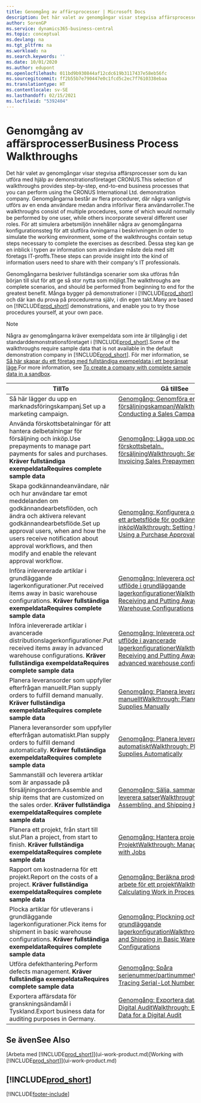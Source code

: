 ```yaml
---
title: Genomgång av affärsprocesser | Microsoft Docs
description: Det här valet av genomgångar visar stegvisa affärsprocesser som du kan utföra med hjälp av demonstrationsföretaget CRONUS.
author: SorenGP
ms.service: dynamics365-business-central
ms.topic: conceptual
ms.devlang: na
ms.tgt_pltfrm: na
ms.workload: na
ms.search.keywords: ''
ms.date: 10/01/2020
ms.author: edupont
ms.openlocfilehash: 011bd9b930844af12cdc619b3117437e58eb56fc
ms.sourcegitcommit: ff2b55b7e790447e0c1fcd5c2ec7f7610338ebaa
ms.translationtype: HT
ms.contentlocale: sv-SE
ms.lasthandoff: 02/15/2021
ms.locfileid: "5392404"
---
```

# <a name="business-process-walkthroughs"></a><span data-ttu-id="3336f-103">Genomgång av affärsprocesser</span><span class="sxs-lookup"><span data-stu-id="3336f-103">Business Process Walkthroughs</span></span>

<span data-ttu-id="3336f-104">Det här valet av genomgångar visar stegvisa affärsprocesser som du kan utföra med hjälp av demonstrationsföretaget CRONUS.</span><span class="sxs-lookup"><span data-stu-id="3336f-104">This selection of walkthroughs provides step-by-step, end-to-end business processes that you can perform using the CRONUS International Ltd. demonstration company.</span></span> <span data-ttu-id="3336f-105">Genomgångarna består av flera procedurer, där några vanligtvis utförs av en enda användare medan andra införlivar flera användarroller.</span><span class="sxs-lookup"><span data-stu-id="3336f-105">The walkthroughs consist of multiple procedures, some of which would normally be performed by one user, while others incorporate several different user roles.</span></span> <span data-ttu-id="3336f-106">För att simulera arbetsmiljön innehåller några av genomgångarna konfigurationssteg för att slutföra övningarna i beskrivningen.</span><span class="sxs-lookup"><span data-stu-id="3336f-106">In order to simulate the working environment, some of the walkthroughs contain setup steps necessary to complete the exercises as described.</span></span> <span data-ttu-id="3336f-107">Dessa steg kan ge en inblick i typen av information som användare måste dela med sitt företags IT-proffs.</span><span class="sxs-lookup"><span data-stu-id="3336f-107">These steps can provide insight into the kind of information users need to share with their company's IT professionals.</span></span>  

 <span data-ttu-id="3336f-108">Genomgångarna beskriver fullständiga scenarier som ska utföras från början till slut för att ge så stor nytta som möjligt.</span><span class="sxs-lookup"><span data-stu-id="3336f-108">The walkthroughs are complete scenarios, and should be performed from beginning to end for the greatest benefit.</span></span> <span data-ttu-id="3336f-109">Många bygger på demonstrationer i [!INCLUDE[prod_short](includes/prod_short.md)] och där kan du prova på procedurerna själv, i din egen takt.</span><span class="sxs-lookup"><span data-stu-id="3336f-109">Many are based on [!INCLUDE[prod_short](includes/prod_short.md)] demonstrations, and enable you to try those procedures yourself, at your own pace.</span></span>  

> [!NOTE]
> <span data-ttu-id="3336f-110">Några av genomgångarna kräver exempeldata som inte är tillgänglig i det standarddemonstrationsföretaget i [!INCLUDE[prod_short](includes/prod_short.md)].</span><span class="sxs-lookup"><span data-stu-id="3336f-110">Some of the walkthroughs require sample data that is not available in the default demonstration company in [!INCLUDE[prod_short](includes/prod_short.md)].</span></span> <span data-ttu-id="3336f-111">För mer information, se [Så här skapar du ett företag med fullständiga exempeldata i ett begränsat läge](across-how-create-sandbox-environment.md#to-create-a-company-with-complete-sample-data-in-a-sandbox).</span><span class="sxs-lookup"><span data-stu-id="3336f-111">For more information, see [To create a company with complete sample data in a sandbox](across-how-create-sandbox-environment.md#to-create-a-company-with-complete-sample-data-in-a-sandbox).</span></span>

|<span data-ttu-id="3336f-112">Till</span><span class="sxs-lookup"><span data-stu-id="3336f-112">To</span></span>|<span data-ttu-id="3336f-113">Gå till</span><span class="sxs-lookup"><span data-stu-id="3336f-113">See</span></span>|  
|--------|---------|  
|<span data-ttu-id="3336f-114">Så här lägger du upp en marknadsföringskampanj.</span><span class="sxs-lookup"><span data-stu-id="3336f-114">Set up a marketing campaign.</span></span>|[<span data-ttu-id="3336f-115">Genomgång: Genomföra en försäljningskampanj</span><span class="sxs-lookup"><span data-stu-id="3336f-115">Walkthrough: Conducting a Sales Campaign</span></span>](walkthrough-conducting-a-sales-campaign.md)|  
|<span data-ttu-id="3336f-116">Använda förskottsbetalningar för att hantera delbetalningar för försäljning och inköp.</span><span class="sxs-lookup"><span data-stu-id="3336f-116">Use prepayments to manage part payments for sales and purchases.</span></span> <span data-ttu-id="3336f-117">**Kräver fullständiga exempeldata**</span><span class="sxs-lookup"><span data-stu-id="3336f-117">**Requires complete sample data**</span></span> |[<span data-ttu-id="3336f-118">Genomgång: Lägga upp och fakturera förskottsbetaln., försäljning</span><span class="sxs-lookup"><span data-stu-id="3336f-118">Walkthrough: Setting Up and Invoicing Sales Prepayments</span></span>](walkthrough-setting-up-and-invoicing-sales-prepayments.md)|  
|<span data-ttu-id="3336f-119">Skapa godkännandeanvändare, när och hur användare tar emot meddelanden om godkännandearbetsflöden, och ändra och aktivera relevant godkännandearbetsflöde.</span><span class="sxs-lookup"><span data-stu-id="3336f-119">Set up approval users, when and how the users receive notification about approval workflows, and then modify and enable the relevant approval workflow.</span></span>|[<span data-ttu-id="3336f-120">Genomgång: Konfigurera och använda ett arbetsflöde för godkännande av inköp</span><span class="sxs-lookup"><span data-stu-id="3336f-120">Walkthrough: Setting Up and Using a Purchase Approval Workflow</span></span>](walkthrough-setting-up-and-using-a-purchase-approval-workflow.md)|  
|<span data-ttu-id="3336f-121">Införa inlevererade artiklar i grundläggande lagerkonfigurationer.</span><span class="sxs-lookup"><span data-stu-id="3336f-121">Put received items away in basic warehouse configurations.</span></span> <span data-ttu-id="3336f-122">**Kräver fullständiga exempeldata**</span><span class="sxs-lookup"><span data-stu-id="3336f-122">**Requires complete sample data**</span></span>|[<span data-ttu-id="3336f-123">Genomgång: Inleverera och införa utflöde i grundläggande lagerkonfigurationer</span><span class="sxs-lookup"><span data-stu-id="3336f-123">Walkthrough: Receiving and Putting Away in Basic Warehouse Configurations</span></span>](walkthrough-receiving-and-putting-away-in-basic-warehousing.md)|  
|<span data-ttu-id="3336f-124">Införa inlevererade artiklar i avancerade distributionslagerkonfigurationer.</span><span class="sxs-lookup"><span data-stu-id="3336f-124">Put received items away in advanced warehouse configurations.</span></span> <span data-ttu-id="3336f-125">**Kräver fullständiga exempeldata**</span><span class="sxs-lookup"><span data-stu-id="3336f-125">**Requires complete sample data**</span></span>|[<span data-ttu-id="3336f-126">Genomgång: Inleverera och införa utflöde i avancerade lagerkonfigurationer</span><span class="sxs-lookup"><span data-stu-id="3336f-126">Walkthrough: Receiving and Putting Away in advanced warehouse configurations</span></span>](walkthrough-receiving-and-putting-away-in-advanced-warehousing.md)|  
|<span data-ttu-id="3336f-127">Planera leveransorder som uppfyller efterfrågan manuellt.</span><span class="sxs-lookup"><span data-stu-id="3336f-127">Plan supply orders to fulfill demand manually.</span></span> <span data-ttu-id="3336f-128">**Kräver fullständiga exempeldata**</span><span class="sxs-lookup"><span data-stu-id="3336f-128">**Requires complete sample data**</span></span>|[<span data-ttu-id="3336f-129">Genomgång: Planera leveranser manuellt</span><span class="sxs-lookup"><span data-stu-id="3336f-129">Walkthrough: Planning Supplies Manually</span></span>](walkthrough-planning-supplies-manually.md)|  
|<span data-ttu-id="3336f-130">Planera leveransorder som uppfyller efterfrågan automatiskt.</span><span class="sxs-lookup"><span data-stu-id="3336f-130">Plan supply orders to fulfill demand automatically.</span></span> <span data-ttu-id="3336f-131">**Kräver fullständiga exempeldata**</span><span class="sxs-lookup"><span data-stu-id="3336f-131">**Requires complete sample data**</span></span>|[<span data-ttu-id="3336f-132">Genomgång: Planera leveranser automatiskt</span><span class="sxs-lookup"><span data-stu-id="3336f-132">Walkthrough: Planning Supplies Automatically</span></span>](walkthrough-planning-supplies-automatically.md)|  
|<span data-ttu-id="3336f-133">Sammanställ och leverera artiklar som är anpassade på försäljningsordern.</span><span class="sxs-lookup"><span data-stu-id="3336f-133">Assemble and ship items that are customized on the sales order.</span></span> <span data-ttu-id="3336f-134">**Kräver fullständiga exempeldata**</span><span class="sxs-lookup"><span data-stu-id="3336f-134">**Requires complete sample data**</span></span>|[<span data-ttu-id="3336f-135">Genomgång: Sälja, sammanställa och leverera satser</span><span class="sxs-lookup"><span data-stu-id="3336f-135">Walkthrough: Selling, Assembling, and Shipping Kits</span></span>](walkthrough-selling-assembling-and-shipping-kits.md)|  
|<span data-ttu-id="3336f-136">Planera ett projekt, från start till slut.</span><span class="sxs-lookup"><span data-stu-id="3336f-136">Plan a project, from start to finish.</span></span> <span data-ttu-id="3336f-137">**Kräver fullständiga exempeldata**</span><span class="sxs-lookup"><span data-stu-id="3336f-137">**Requires complete sample data**</span></span>|[<span data-ttu-id="3336f-138">Genomgång: Hantera projekt med Projekt</span><span class="sxs-lookup"><span data-stu-id="3336f-138">Walkthrough: Managing Projects with Jobs</span></span>](walkthrough-managing-projects-with-jobs.md)|  
|<span data-ttu-id="3336f-139">Rapport om kostnaderna för ett projekt.</span><span class="sxs-lookup"><span data-stu-id="3336f-139">Report on the costs of a project.</span></span> <span data-ttu-id="3336f-140">**Kräver fullständiga exempeldata**</span><span class="sxs-lookup"><span data-stu-id="3336f-140">**Requires complete sample data**</span></span>|[<span data-ttu-id="3336f-141">Genomgång: Beräkna produkter i arbete för ett projekt</span><span class="sxs-lookup"><span data-stu-id="3336f-141">Walkthrough: Calculating Work in Process for a Job</span></span>](walkthrough-calculating-work-in-process-for-a-job.md)|  
|<span data-ttu-id="3336f-142">Plocka artiklar för utleverans i grundläggande lagerkonfigurationer.</span><span class="sxs-lookup"><span data-stu-id="3336f-142">Pick items for shipment in basic warehouse configurations.</span></span> <span data-ttu-id="3336f-143">**Kräver fullständiga exempeldata**</span><span class="sxs-lookup"><span data-stu-id="3336f-143">**Requires complete sample data**</span></span>|[<span data-ttu-id="3336f-144">Genomgång: Plockning och leverans i grundläggande lagerkonfiguration</span><span class="sxs-lookup"><span data-stu-id="3336f-144">Walkthrough: Picking and Shipping in Basic Warehouse Configurations</span></span>](walkthrough-picking-and-shipping-in-basic-warehousing.md)|  
|<span data-ttu-id="3336f-145">Utföra defekthantering.</span><span class="sxs-lookup"><span data-stu-id="3336f-145">Perform defects management.</span></span> <span data-ttu-id="3336f-146">**Kräver fullständiga exempeldata**</span><span class="sxs-lookup"><span data-stu-id="3336f-146">**Requires complete sample data**</span></span>|[<span data-ttu-id="3336f-147">Genomgång: Spåra serienummer/partinummer</span><span class="sxs-lookup"><span data-stu-id="3336f-147">Walkthrough: Tracing Serial-Lot Numbers</span></span>](walkthrough-tracing-serial-lot-numbers.md)|
|<span data-ttu-id="3336f-148">Exportera affärsdata för granskningsändamål i Tyskland.</span><span class="sxs-lookup"><span data-stu-id="3336f-148">Export business data for auditing purposes in Germany.</span></span>|[<span data-ttu-id="3336f-149">Genomgång: Exportera data för en Digital Audit</span><span class="sxs-lookup"><span data-stu-id="3336f-149">Walkthrough: Exporting Data for a Digital Audit</span></span>](LocalFunctionality/Germany/walkthrough-exporting-data-for-a-digital-audit.md)|

## <a name="see-also"></a><span data-ttu-id="3336f-150">Se även</span><span class="sxs-lookup"><span data-stu-id="3336f-150">See Also</span></span>

<span data-ttu-id="3336f-151">[Arbeta med [!INCLUDE[prod_short](includes/prod_short.md)]](ui-work-product.md)</span><span class="sxs-lookup"><span data-stu-id="3336f-151">[Working with [!INCLUDE[prod_short](includes/prod_short.md)]](ui-work-product.md)</span></span>  

## [!INCLUDE[prod_short](includes/free_trial_md.md)]  


[!INCLUDE[footer-include](includes/footer-banner.md)]